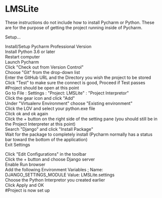 # LMSLite
These instructions do not include how to install Pycharm or Python. These are for the purpose of getting the project running inside of Pycharm.

Setup...

Install/Setup Pycharm Professional Version<br/>
Install Python 3.6 or later<br/>
Restart computer<br/>
Launch Pycharm<br/>
Click "Check out from Version Control"<br/>
Choose "Git" from the drop-down list<br/>
Enter the GitHub URL and the Directory you wish the project to be stored<br/>
Click "Test" to make sure the connect is good, Proceed if Test passes<br/>
#Project should be open at this point<br/>
Go to File : Settings : "Project: LMSLite" : "Project Interpretor"<br/>
Click the gear icon and click "Add"<br/>
Under "Virtualenv Environment" choose "Existing environment"<br/>
Click the LOV and select your python.exe file<br/>
Click ok and ok again<br/>
Click the + button on the right side of the setting pane (you should still be in the Project Interpreter at this point)<br/>
Search "Django" and click "Install Package"<br/>
Wait for the package to completely install (Pycharm normally has a status bar toward the bottom of the application)<br/>
Exit Settings<br/>

Click "Edit Configurations" in the toolbar<br/>
Click the + button and choose Django server<br/>
Enable Run browser<br/>
Add the following Environment Variables ; Name: DJANGO_SETTINGS_MODULE    Value: LMSLite.settings<br/>
Choose the Python Interpretor you created earlier<br/>
Click Apply and OK<br/>
#Project is now set up<br/>

